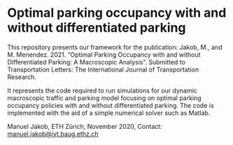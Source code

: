 # Optimal parking occupancy with and without differentiated parking
This repository presents our framework for the publication: Jakob, M., and M. Menendez. 2021. “Optimal Parking Occupancy with and without Differentiated Parking: A Macroscopic Analysis”. Submitted to Transportation Letters: The International Journal of Transportation Research.

It represents the code required to run simulations for our dynamic macroscopic traffic and parking model focusing on optimal parking occupancy policies with and without differentiated parking. The code is implemented with the aid of a simple numerical solver such as Matlab.

Manuel Jakob, ETH Zürich, November 2020, Contact: manuel.jakob@ivt.baug.ethz.ch
